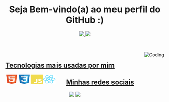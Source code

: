 <h1 align="center">Seja Bem-vindo(a) ao meu perfil do GitHub :)</h1>

<div align="center">
  <a href="https://github.com/luisamellx">
  <img height="120em" src="https://github-readme-stats.vercel.app/api?username=luisamellx&show_icons=true&theme=cobalt&include_all_commits=true&count_private=true"/>
  <img height="120em" src="https://github-readme-stats.vercel.app/api/top-langs/?username=luisamellx&layout=compact&langs_count=7&theme=cobalt"/>
</div>
 
##
  
<div align="center">
  <div><br>
    <img align="right" alt="Coding" height="300" src="https://media.giphy.com/media/dMLmQfCO7lCA2gX3tw/giphy.gif">
    <h2 align="left"> Tecnologias mais usadas por mim </h2>
    <img align="left" alt="HTML" height="30" width="40" src="https://raw.githubusercontent.com/devicons/devicon/master/icons/html5/html5-original.svg">
    <img align="left" alt="CSS" height="30" width="40" src="https://raw.githubusercontent.com/devicons/devicon/master/icons/css3/css3-original.svg">
    <img align="left" alt="Js" height="30" width="40" src="https://raw.githubusercontent.com/devicons/devicon/master/icons/javascript/javascript-plain.svg">
    <img align="left" alt="React" height="30" width="40" src="https://raw.githubusercontent.com/devicons/devicon/master/icons/react/react-original.svg">
</div>
  
  ##
 
<div> 
  <h2 align="center"> Minhas redes sociais </h2>
  <a href="https://instagram.com/luisamellx" target="_blank"><img src="https://img.shields.io/badge/-Instagram-%23E4405F?style=for-the-badge&logo=instagram&logoColor=white" target="_blank"></a>
  <a href = "mailto:contatoluhmello@gmail.com"><img src="https://img.shields.io/badge/-Gmail-%23333?style=for-the-badge&logo=gmail&logoColor=white" target="_blank"></a>
</div>
